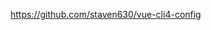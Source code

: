 <!--
 * @Author: don
 * @Date: 2021-01-22 09:34:26
 * @LastEditors: don
 * @LastEditTime: 2021-01-22 09:34:34
 * @Description: 
-->

https://github.com/staven630/vue-cli4-config